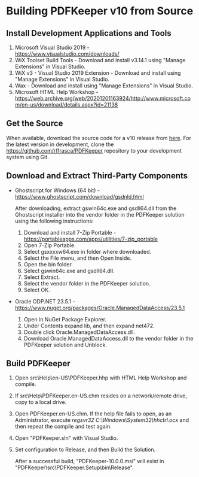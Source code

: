 # Building PDFKeeper v10 from Source

##  Install Development Applications and Tools
1. Microsoft Visual Studio 2019 - https://www.visualstudio.com/downloads/
2. WiX Toolset Build Tools - Download and install v3.14.1 using "Manage Extensions" in Visual Studio.
3. WiX v3 - Visual Studio 2019 Extension - Download and install using "Manage Extensions" in Visual Studio.
4. Wax - Download and install using "Manage Extensions" in Visual Studio.
5. Microsoft HTML Help Workshop - https://web.archive.org/web/20201201163924/http://www.microsoft.com/en-us/download/details.aspx?id=21138

## Get the Source
When available, download the source code for a v10 release from [here](https://github.com/rffrasca/PDFKeeper/releases). For the latest version in development, clone the https://github.com/rffrasca/PDFKeeper repository to your development system using Git.

## Download and Extract Third-Party Components
- Ghostscript for Windows (64 bit) - https://www.ghostscript.com/download/gsdnld.html
    
    After downloading, extract gswin64c.exe and gsdll64.dll from the Ghostscript installer into the vendor folder in the PDFKeeper solution using the following instructions:
    
    1. Download and install 7-Zip Portable - https://portableapps.com/apps/utilities/7-zip_portable
    2. Open 7-Zip Portable.
    3. Select gsxxxxw64.exe in folder where downloaded.
    4. Select the File menu, and then Open Inside.
    5. Open the bin folder.
    6. Select gswin64c.exe and gsdll64.dll.
    7. Select Extract.
    8. Select the vendor folder in the PDFKeeper solution.
    9. Select OK.

- Oracle ODP.NET 23.5.1 - https://www.nuget.org/packages/Oracle.ManagedDataAccess/23.5.1
    1. Open in NuGet Package Explorer.
    2. Under Contents expand lib, and then expand net472.
    3. Double click Oracle.ManagedDataAccess.dll.
    4. Download Oracle.ManagedDataAccess.dll to the vendor folder in the PDFKeeper solution and Unblock.

## Build PDFKeeper
1. Open src\Help\en-US\PDFKeeper.hhp with HTML Help Workshop and compile.
2. If src\Help\PDFKeeper.en-US.chm resides on a network/remote drive, copy to a local drive.
3. Open PDFKeeper.en-US.chm. If the help file fails to open, as an Administrator, execute *regsvr32 C:\Windows\System32\hhctrl.ocx* and then repeat the compile and test again.
4. Open "PDFKeeper.sln" with Visual Studio.
5. Set configuration to Release, and then Build the Solution.

    After a successful build, "PDFKeeper-10.0.0.msi" will exist in "PDFKeeper\src\PDFKeeper.Setup\bin\Release".
